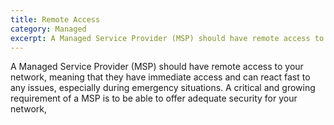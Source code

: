 ```yaml
---
title: Remote Access
category: Managed
excerpt: A Managed Service Provider (MSP) should have remote access to your network 
---
```


A Managed Service Provider (MSP) should have remote access to your network, meaning that they have immediate access and can react fast to any issues, especially during emergency situations. A critical and growing requirement of a MSP is to be able to offer adequate security for your network,
 
